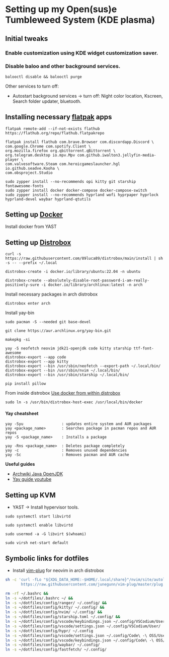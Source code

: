# Setting up my Open(sus)e Tumbleweed System (KDE plasma)

## Initial tweaks

### Enable customization using KDE widget customization saver.

### Disable baloo and other background services.
```
balooctl disable && balooctl purge
```

Other services to turn off:
- Autostart background services -> turn off: Night color location, Kscreen, Search folder updater, bluetooth.

## Installing necessary [flatpak](https://flatpak.org/setup/Fedora) apps
```
flatpak remote-add --if-not-exists flathub https://flathub.org/repo/flathub.flatpakrepo
```

```
flatpak install flathub com.brave.Browser com.discordapp.Discord \
com.google.Chrome com.spotify.Client \
org.mozilla.firefox org.qbittorrent.qBittorrent \
org.telegram.desktop io.mpv.Mpv com.github.iwalton3.jellyfin-media-player \
com.valvesoftware.Steam com.heroicgameslauncher.hgl io.github.seadve.Kooha \
com.obsproject.Studio 
```

```
sudo zypper install --no-recommends opi kitty git starship fontawesome-fonts
sudo zypper install docker docker-compose docker-compose-switch
sudo zypper install --no-recommends hyprland wofi hyprpaper hyprlock hyprland-devel waybar hyprland-qtutils
```

## Setting up [Docker](https://docs.docker.com/engine/install/fedora/)

Install docker from YAST

## Setting up [Distrobox](https://github.com/89luca89/distrobox) 
```
curl -s https://raw.githubusercontent.com/89luca89/distrobox/main/install | sh -s -- --prefix ~/.local
```

```
distrobox-create -i docker.io/library/ubuntu:22.04 -n ubuntu
```

```
distrobox-create --absolutely-disable-root-password-i-am-really-positively-sure -i docker.io/library/archlinux:latest -n arch
```

Install necessary packages in arch distrobox
```
distrobox enter arch
```

Install yay-bin
```
sudo pacman -S --needed git base-devel
```
```
git clone https://aur.archlinux.org/yay-bin.git
```
```
makepkg -si
```

```
yay -S neofetch neovim jdk21-openjdk code kitty starship ttf-font-awesome
distrobox-export --app code
distrobox-export --app kitty
distrobox-export --bin /usr/sbin/neofetch --export-path ~/.local/bin/
distrobox-export --bin /usr/sbin/nvim ~/.local/bin/
distrobox-export --bin /usr/sbin/starship ~/.local/bin/
```

```
pip install pillow
```

From inside distrobox [Use docker from within distrobox](https://github.com/89luca89/distrobox/blob/main/docs/useful_tips.md#using-podman-or-docker-inside-a-distrobox)
```
sudo ln -s /usr/bin/distrobox-host-exec /usr/local/bin/docker
```

#### Yay cheatsheet
```
yay -Syu                 : updates entire system and AUR packages
yay <package_name>       : Searches package in pacman repos and AUR repos
yay -S <package_name>    : Installs a package

yay -Rns <package_name>  : Deletes package completely
yay -c                   : Removes unused dependencies
yay -Sc                  : Removes pacman and AUR cache
```

**Useful guides**
- [Archwiki Java OpenJDK](https://wiki.archlinux.org/title/java)
- [Yay guide youtube](https://youtu.be/NzNuFN9hqjI)


## Setting up KVM 

- YAST -> Install hypervisor tools.

```
sudo systemctl start libvirtd
```
```
sudo systemctl enable libvirtd
```
```
sudo usermod -a -G libvirt $(whoami)
```
```
sudo virsh net-start default
```

## Symbolic links for dotfiles

- Install [vim-plug](https://github.com/junegunn/vim-plug) for neovim in arch distrobox

```bash
sh -c 'curl -fLo "${XDG_DATA_HOME:-$HOME/.local/share}"/nvim/site/autoload/plug.vim --create-dirs \
       https://raw.githubusercontent.com/junegunn/vim-plug/master/plug.vim'
```

```bash
rm -rf ~/.bashrc &&
ln -s ~/dotfiles/.bashrc ~/ &&
ln -s ~/dotfiles/config/ranger/ ~/.config/ &&
ln -s ~/dotfiles/config/kitty/ ~/.config/ &&
ln -s ~/dotfiles/config/nvim/ ~/.config/ &&
ln -s ~/dotfiles/config/starship.toml ~/.config/ &&
ln -s ~/dotfiles/config/vscode/keybindings.json ~/.config/VSCodium/User/ &&
ln -s ~/dotfiles/config/vscode/settings.json ~/.config/VSCodium/User/ 
ln -s ~/dotfiles/config/hypr/ ~/.config
ln -s ~/dotfiles/config/vscode/settings.json ~/.config/Code\ -\ OSS/User/ 
ln -s ~/dotfiles/config/vscode/keybindings.json ~/.config/Code\ -\ OSS/User/
ln -s ~/dotfiles/config/waybar/ ~/.config/
ln -s ~/dotfiles/config/fastfetch/ ~/.config/
```
